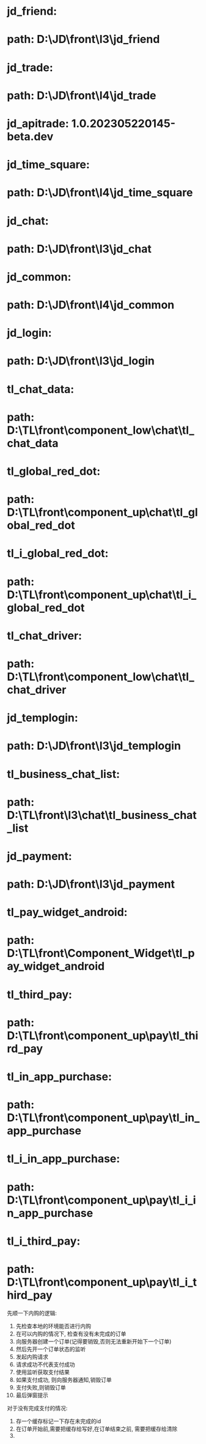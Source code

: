 #  jd_friend:
#    path: D:\JD\front\l3\jd_friend
#  jd_trade:
#    path: D:\JD\front\l4\jd_trade
#  jd_apitrade: 1.0.202305220145-beta.dev
#  jd_time_square:
#    path: D:\JD\front\l4\jd_time_square
#  jd_chat:
#    path: D:\JD\front\l3\jd_chat
#  jd_common:
#    path: D:\JD\front\l4\jd_common
#  jd_login:
#    path: D:\JD\front\l3\jd_login
#  tl_chat_data:
#    path: D:\TL\front\component_low\chat\tl_chat_data
#  tl_global_red_dot:
#    path: D:\TL\front\component_up\chat\tl_global_red_dot
#  tl_i_global_red_dot:
#    path: D:\TL\front\component_up\chat\tl_i_global_red_dot
#  tl_chat_driver:
#    path: D:\TL\front\component_low\chat\tl_chat_driver
#  jd_templogin:
#    path: D:\JD\front\l3\jd_templogin
#  tl_business_chat_list:
#    path: D:\TL\front\l3\chat\tl_business_chat_list




#  jd_payment:
#    path: D:\JD\front\l3\jd_payment
#  tl_pay_widget_android:
#    path: D:\TL\front\Component_Widget\tl_pay_widget_android
#  tl_third_pay:
#    path: D:\TL\front\component_up\pay\tl_third_pay
#  tl_in_app_purchase:
#    path: D:\TL\front\component_up\pay\tl_in_app_purchase
#  tl_i_in_app_purchase:
#    path: D:\TL\front\component_up\pay\tl_i_in_app_purchase
#  tl_i_third_pay:
#    path: D:\TL\front\component_up\pay\tl_i_third_pay


先顺一下内购的逻辑:

1. 先检查本地的环境能否进行内购
2. 在可以内购的情况下, 检查有没有未完成的订单
3. 向服务器创建一个订单(记得要销毁,否则无法重新开始下一个订单)
4. 然后先开一个订单状态的监听
5. 发起内购请求
6. 请求成功不代表支付成功
7. 使用监听获取支付结果
8. 如果支付成功, 则向服务器通知,销毁订单
9. 支付失败,则销毁订单
10. 最后弹窗提示



对于没有完成支付的情况:
1. 存一个缓存标记一下存在未完成的id
2. 在订单开始前,需要把缓存给写好,在订单结束之前, 需要把缓存给清除
3. 































